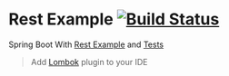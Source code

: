 # Rest Example [![Build Status](https://travis-ci.org/mguilherme/rest-example.svg?branch=master)](https://travis-ci.org/mguilherme/rest-example)

Spring Boot With [Rest Example](src/main/java/com/guilherme/miguel/controller/HomeController.java) and [Tests](src/test/java/com/guilherme/miguel/RestExampleApplicationTests.java)

>Add [Lombok](https://projectlombok.org/index.html) plugin to your IDE